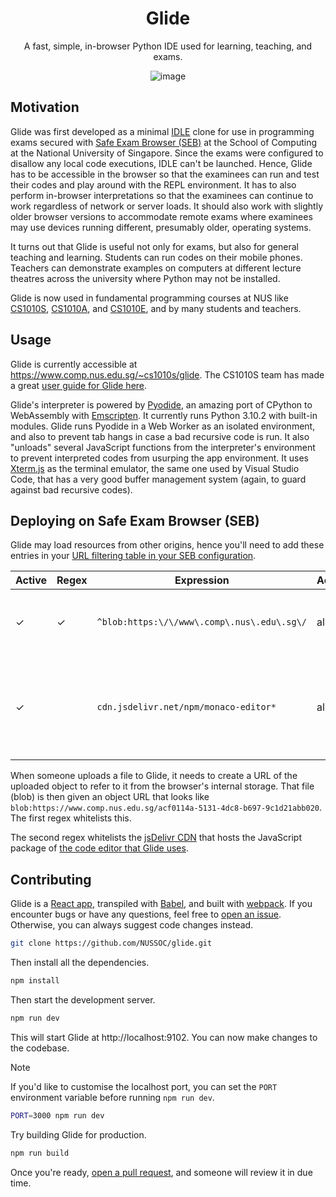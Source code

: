 <div align="center">
<h1>Glide</h1>
<p>A fast, simple, in-browser Python IDE used for learning, teaching, and exams.</p>

![image](https://github.com/user-attachments/assets/dd79f262-ebfe-4c76-bc0c-189d75acfe85)

</div>

## Motivation

Glide was first developed as a minimal [IDLE](https://docs.python.org/3/library/idle.html) clone for use in programming exams secured with [Safe Exam Browser (SEB)](https://safeexambrowser.org/) at the School of Computing at the National University of Singapore. Since the exams were configured to disallow any local code executions, IDLE can't be launched. Hence, Glide has to be accessible in the browser so that the examinees can run and test their codes and play around with the REPL environment. It has to also perform in-browser interpretations so that the examinees can continue to work regardless of network or server loads. It should also work with slightly older browser versions to accommodate remote exams where examinees may use devices running different, presumably older, operating systems.

It turns out that Glide is useful not only for exams, but also for general teaching and learning. Students can run codes on their mobile phones. Teachers can demonstrate examples on computers at different lecture theatres across the university where Python may not be installed.

Glide is now used in fundamental programming courses at NUS like [CS1010S](https://www.comp.nus.edu.sg/~nityalak/CS1010S/Guides/Glide/), [CS1010A](https://nusmods.com/courses/CS1010A/programming-methodology), and [CS1010E](https://nusmods.com/courses/CS1010E/programming-methodology), and by many students and teachers.

## Usage

Glide is currently accessible at https://www.comp.nus.edu.sg/~cs1010s/glide. The CS1010S team has made a great [user guide for Glide here](https://www.comp.nus.edu.sg/~nityalak/CS1010S/Guides/Glide/).

Glide's interpreter is powered by [Pyodide](https://pyodide.org/), an amazing port of CPython to WebAssembly with [Emscripten](https://emscripten.org/). It currently runs Python 3.10.2 with built-in modules. Glide runs Pyodide in a Web Worker as an isolated environment, and also to prevent tab hangs in case a bad recursive code is run. It also "unloads" several JavaScript functions from the interpreter's environment to prevent interpreted codes from usurping the app environment. It uses [Xterm.js](https://xtermjs.org/) as the terminal emulator, the same one used by Visual Studio Code, that has a very good buffer management system (again, to guard against bad recursive codes).

## Deploying on Safe Exam Browser (SEB)

Glide may load resources from other origins, hence you'll need to add these entries in your [URL filtering table in your SEB configuration](https://safeexambrowser.org/windows/win_usermanual_en.html#NetworkPaneFilterSection).

| Active | Regex | Expression | Action | Explanation |
| ------ | ----- | ---------- | ------ | ----------- |
| ✓ | ✓ | `^blob:https:\/\/www\.comp\.nus\.edu\.sg\/` | allow | Allows Glide to handle in-browser objects. |
| ✓ |   | `cdn.jsdelivr.net/npm/monaco-editor*` | allow | Allows Glide to load the JavaScript modules required for the code editor. |

When someone uploads a file to Glide, it needs to create a URL of the uploaded object to refer to it from the browser's internal storage. That file (blob) is then given an object URL that looks like `blob:https://www.comp.nus.edu.sg/acf0114a-5131-4dc8-b697-9c1d21abb020`. The first regex whitelists this.

The second regex whitelists the [jsDelivr CDN](https://www.jsdelivr.com/) that hosts the JavaScript package of [the code editor that Glide uses](https://github.com/microsoft/monaco-editor).

## Contributing

Glide is a [React app](https://react.dev/), transpiled with [Babel](https://babeljs.io/), and built with [webpack](https://webpack.js.org/). If you encounter bugs or have any questions, feel free to [open an issue](https://github.com/NUSSOC/glide/issues/new). Otherwise, you can always suggest code changes instead.

```sh
git clone https://github.com/NUSSOC/glide.git
```

Then install all the dependencies.

```sh
npm install
```

Then start the development server.

```sh
npm run dev
```

This will start Glide at http://localhost:9102. You can now make changes to the codebase.

> [!NOTE]
> If you'd like to customise the localhost port, you can set the `PORT` environment variable before running `npm run dev`.
>
> ```sh
> PORT=3000 npm run dev
> ```

Try building Glide for production.

```sh
npm run build
```

Once you're ready, [open a pull request](https://github.com/NUSSOC/glide/compare), and someone will review it in due time.
